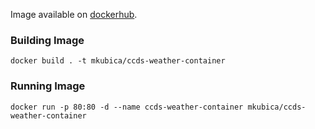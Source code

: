 Image available on [dockerhub](https://hub.docker.com/r/mkubica/ccds-weather-container).

### Building Image
```
docker build . -t mkubica/ccds-weather-container      
```

### Running Image
```
docker run -p 80:80 -d --name ccds-weather-container mkubica/ccds-weather-container
```
